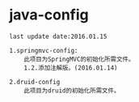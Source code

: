 # java-config
    last update date:2016.01.15
	
	1.springmvc-config:
		此项目为SpringMVC的初始化所需文件。
		1.2.添加注解版。(2016.01.14)
	
	2.druid-config
		此项目为druid的初始化所需文件。